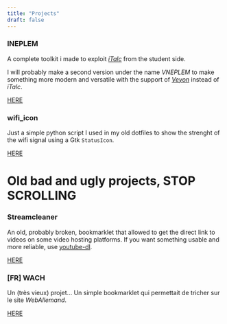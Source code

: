 ```yaml
---
title: "Projects"
draft: false
---
```


### INEPLEM

A complete toolkit i made to exploit [*iTalc*](https://github.com/iTALC/italc/)
from the student side.

I will probably make a second version under the name *VNEPLEM* to make something
more modern and versatile with the support of [*Veyon*](https://veyon.io/)
instead of *iTalc*.

[HERE](https://github.com/redoste/INEPLEM)

### wifi_icon

Just a simple python script I used in my old dotfiles to show the strenght of
the wifi signal using a Gtk `StatusIcon`.

[HERE](https://github.com/redoste/wifi_icon)

# Old bad and ugly projects, STOP SCROLLING
### Streamcleaner

An old, probably broken, bookmarklet that allowed to get the direct link to
videos on some video hosting platforms. If you want something usable and more
reliable, use [youtube-dl](https://ytdl-org.github.io/youtube-dl/index.html).

[HERE](https://github.com/redoste/StreamCleaner)

### [FR] WACH

Un (très vieux) projet... Un simple bookmarklet qui permettait de tricher sur
le site *WebAllemand*.

[HERE](https://github.com/redoste/wach)
